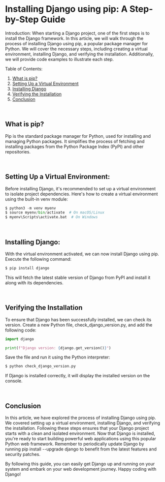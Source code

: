 # Installing Django using pip: A Step-by-Step Guide

Introduction:
When starting a Django project, one of the first steps is to install the Django framework. In this article, we will walk through the process of installing Django using pip, a popular package manager for Python. We will cover the necessary steps, including creating a virtual environment, installing Django, and verifying the installation. Additionally, we will provide code examples to illustrate each step.

Table of Contents:

1. [What is pip?](#what_is_pip)
2. [Setting Up a Virtual Environment](#setting_up)
3. [Installing Django](#installing_django)
4. [Verifying the Installation](#verifying_the_installation)
5. [Conclusion](#conclusion)

<br/>

## <a name='what_is_pip'>What is pip?</a>

Pip is the standard package manager for Python, used for installing and managing Python packages. It simplifies the process of fetching and installing packages from the Python Package Index (PyPI) and other repositories.

<br/>

## <a name='setting_up'>Setting Up a Virtual Environment</a>:

Before installing Django, it's recommended to set up a virtual environment to isolate project dependencies. Here's how to create a virtual environment using the built-in venv module:

```python
$ python3 -m venv myenv
$ source myenv/bin/activate  # On macOS/Linux
$ myenv\Scripts\activate.bat  # On Windows
```

<br/>

## <a name='installing_django'>Installing Django</a>:

With the virtual environment activated, we can now install Django using pip. Execute the following command:

```python
$ pip install django
```

This will fetch the latest stable version of Django from PyPI and install it along with its dependencies.

<br/>

## <a name='verifying_the_installation'>Verifying the Installation</a>

To ensure that Django has been successfully installed, we can check its version. Create a new Python file, check_django_version.py, and add the following code:

```python
import django

print(f"Django version: {django.get_version()}")
```

Save the file and run it using the Python interpreter:

```python
$ python check_django_version.py
```

If Django is installed correctly, it will display the installed version on the console.

<br>

## <a name='conclusion'>Conclusion</a>

In this article, we have explored the process of installing Django using pip. We covered setting up a virtual environment, installing Django, and verifying the installation. Following these steps ensures that your Django project starts with a clean and isolated environment. Now that Django is installed, you're ready to start building powerful web applications using this popular Python web framework.
Remember to periodically update Django by running pip install --upgrade django to benefit from the latest features and security patches.


By following this guide, you can easily get Django up and running on your system and embark on your web development journey. Happy coding with Django!